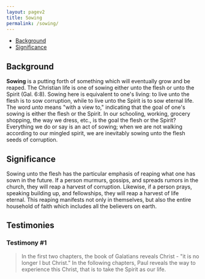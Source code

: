 ```yaml
---
layout: pagev2
title: Sowing
permalink: /sowing/
---
```

- [Background](#background)
- [Significance](#significance)

## Background

**Sowing** is a putting forth of something which will eventually grow and be reaped. The Christian life is one of sowing either unto the flesh or unto the Spirit (Gal. 6:8). Sowing here is equivalent to one's living: to live unto the flesh is to sow corruption, while to live unto the Spirit is to sow eternal life. The word *unto* means "with a view to," indicating that the goal of one's sowing is either the flesh or the Spirit. In our schooling, working, grocery shopping, the way we dress, etc., is the goal the flesh or the Spirit? Everything we do or say is an act of sowing; when we are not walking according to our mingled spirit, we are inevitably sowing unto the flesh seeds of corruption. 

## Significance

Sowing unto the flesh has the particular emphasis of reaping what one has sown in the future. If a person murmurs, gossips, and spreads rumors in the church, they will reap a harvest of corruption. Likewise, if a person prays, speaking building up, and fellowships, they will reap a harvest of life eternal. This reaping manifests not only in themselves, but also the entire household of faith which includes all the believers on earth. 

## Testimonies

### Testimony #1

>In the first two chapters, the book of Galatians reveals Christ - "it is no longer I but Christ." In the following chapters, Paul reveals the way to experience this Christ, that is to take the Spirit as our life. 